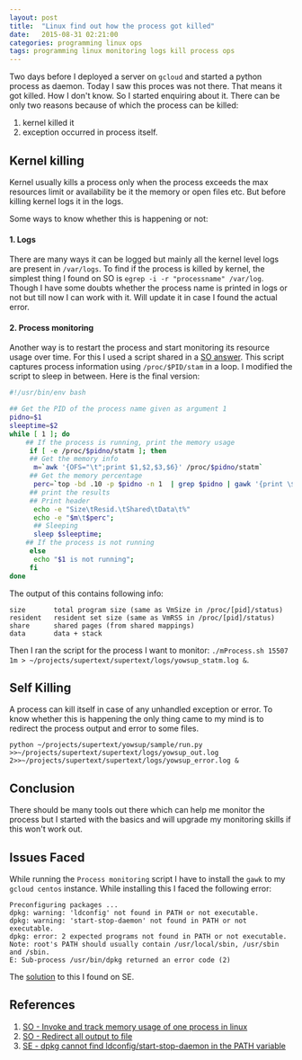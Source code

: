 ```yaml
---
layout: post
title:  "Linux find out how the process got killed"
date:   2015-08-31 02:21:00
categories: programming linux ops
tags: programming linux monitoring logs kill process ops
---
```


Two days before I deployed a server on `gcloud` and started a python process as daemon. Today I saw this proces was not there. That means it got killed. How I don't know. So I started enquiring about it. There can be only two reasons because of which the process can be killed:

1. kernel killed it
2. exception occurred in process itself.

## Kernel killing
Kernel usually kills a process only when the process exceeds the max resources limit or availability be it the memory or open files etc. But before killing kernel logs it in the logs.

Some ways to know whether this is happening or not:

#### 1. Logs
There are many ways it can be logged but mainly all the kernel level logs are present in `/var/logs`. To find if the process is killed by kernel, the simplest thing I found on SO is `egrep -i -r "processname" /var/log`. Though I have some doubts whether the process name is printed in logs or not but till now I can work with it. Will update it in case I found the actual error.

#### 2. Process monitoring
Another way is to restart the process and start monitoring its resource usage over time. For this I used a script shared in a [SO answer](http://superuser.com/a/620051/116631). This script captures process information using `/proc/$PID/stam` in a loop. I modified the script to sleep in between. Here is the final version:

```bash
#!/usr/bin/env bash

## Get the PID of the process name given as argument 1
pidno=$1
sleeptime=$2
while [ 1 ]; do
    ## If the process is running, print the memory usage
     if [ -e /proc/$pidno/statm ]; then
     ## Get the memory info
      m=`awk '{OFS="\t";print $1,$2,$3,$6}' /proc/$pidno/statm`
     ## Get the memory percentage
      perc=`top -bd .10 -p $pidno -n 1  | grep $pidno | gawk '{print \$10}'`
     ## print the results
     ## Print header
      echo -e "Size\tResid.\tShared\tData\t%"
      echo -e "$m\t$perc";
      ## Sleeping
      sleep $sleeptime;
    ## If the process is not running
     else
      echo "$1 is not running";
     fi
done
```

The output of this contains following info:

```
size       total program size (same as VmSize in /proc/[pid]/status)
resident   resident set size (same as VmRSS in /proc/[pid]/status)
share      shared pages (from shared mappings)
data       data + stack
```

Then I ran the script for the process I want to monitor: `./mProcess.sh 15507 1m > ~/projects/supertext/supertext/logs/yowsup_statm.log &`.

## Self Killing
A process can kill itself in case of any unhandled exception or error. To know whether this is happening the only thing came to my mind is to redirect the process output and error to some files.

```
python ~/projects/supertext/yowsup/sample/run.py >>~/projects/supertext/supertext/logs/yowsup_out.log 2>>~/projects/supertext/supertext/logs/yowsup_error.log &
```

## Conclusion
There should be many tools out there which can help me monitor the process but I started with the basics and will upgrade my monitoring skills if this won't work out.

## Issues Faced
While running the `Process monitoring` script I have to install the `gawk` to my `gcloud centos` instance. While installing this I faced the following error:

```
Preconfiguring packages ...
dpkg: warning: 'ldconfig' not found in PATH or not executable.
dpkg: warning: 'start-stop-daemon' not found in PATH or not executable.
dpkg: error: 2 expected programs not found in PATH or not executable.
Note: root's PATH should usually contain /usr/local/sbin, /usr/sbin and /sbin.
E: Sub-process /usr/bin/dpkg returned an error code (2)
```

The [solution](http://unix.stackexchange.com/questions/160019/dpkg-cannot-find-ldconfig-start-stop-daemon-in-the-path-variable) to this I found on SE.

## References

1. [SO - Invoke and track memory usage of one process in linux](http://superuser.com/questions/620004/invoke-and-track-memory-usage-of-one-process-in-linux)
2. [SO - Redirect all output to file](http://stackoverflow.com/questions/6674327/redirect-all-output-to-file)
3. [SE - dpkg cannot find ldconfig/start-stop-daemon in the PATH variable](http://unix.stackexchange.com/questions/160019/dpkg-cannot-find-ldconfig-start-stop-daemon-in-the-path-variable)